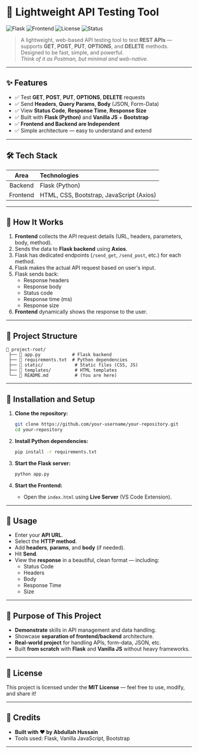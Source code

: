 # 🚀 Lightweight API Testing Tool

![Flask](https://img.shields.io/badge/Backend-Flask-blue)
![Frontend](https://img.shields.io/badge/Frontend-HTML%2C%20CSS%2C%20JS-orange)
![License](https://img.shields.io/badge/License-MIT-green)
![Status](https://img.shields.io/badge/Status-Completed-brightgreen)

> A lightweight, web-based API testing tool to test **REST APIs** — supports **GET**, **POST**, **PUT**, **OPTIONS**, and **DELETE** methods.  
> Designed to be fast, simple, and powerful.  
> _Think of it as Postman, but minimal and web-native._

---

## ✨ Features

- ✅ Test **GET**, **POST**, **PUT**, **OPTIONS**, **DELETE** requests
- ✅ Send **Headers**, **Query Params**, **Body** (JSON, Form-Data)
- ✅ View **Status Code**, **Response Time**, **Response Size**
- ✅ Built with **Flask (Python)** and **Vanilla JS** + **Bootstrap**
- ✅ **Frontend and Backend are Independent**
- ✅ Simple architecture — easy to understand and extend

---

## 🛠 Tech Stack

| Area | Technologies |
|:----:|:-------------|
| Backend | Flask (Python) |
| Frontend | HTML, CSS, Bootstrap, JavaScript (Axios) |

---

## 🧐 How It Works

1. **Frontend** collects the API request details (URL, headers, parameters, body, method).
2. Sends the data to **Flask backend** using **Axios**.
3. Flask has dedicated endpoints (`/send_get`, `/send_post`, etc.) for each method.
4. Flask makes the actual API request based on user's input.
5. Flask sends back:
   - Response headers
   - Response body
   - Status code
   - Response time (ms)
   - Response size
6. **Frontend** dynamically shows the response to the user.

---

## 🏩 Project Structure

```
📁 project-root/
 ├── 📄 app.py            # Flask backend
 ├── 📄 requirements.txt  # Python dependencies
 ├── 📁 static/            # Static files (CSS, JS)
 ├── 📁 templates/         # HTML templates
 └── 📄 README.md          # (You are here)
```

---

## 🚀 Installation and Setup

1. **Clone the repository:**
   ```bash
   git clone https://github.com/your-username/your-repository.git
   cd your-repository
   ```

2. **Install Python dependencies:**
   ```bash
   pip install -r requirements.txt
   ```

3. **Start the Flask server:**
   ```bash
   python app.py
   ```

4. **Start the Frontend:**
   - Open the `index.html` using **Live Server** (VS Code Extension).

---

## 🧪 Usage

- Enter your **API URL**.
- Select the **HTTP method**.
- Add **headers**, **params**, and **body** (if needed).
- Hit **Send**.
- View the **response** in a beautiful, clean format — including:
  - Status Code
  - Headers
  - Body
  - Response Time
  - Size

---

## 🎯 Purpose of This Project

- **Demonstrate** skills in API management and data handling.
- Showcase **separation of frontend/backend** architecture.
- **Real-world project** for handling APIs, form-data, JSON, etc.
- Built **from scratch** with **Flask** and **Vanilla JS** without heavy frameworks.

---

## 📄 License

This project is licensed under the **MIT License** — feel free to use, modify, and share it!

---

## 🙏 Credits

- **Built with ❤️ by Abdullah Hussain**
- Tools used: Flask, Vanilla JavaScript, Bootstrap

---

